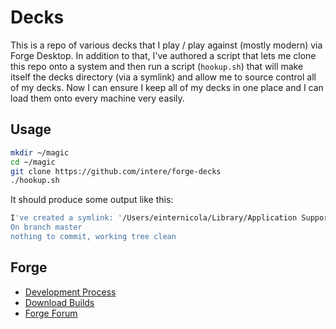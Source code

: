 # Decks

This is a repo of various decks that I play / play against (mostly modern) via Forge Desktop.  In addition to that, I've authored a script that lets me clone this repo onto a system and then run a script (`hookup.sh`) that will make itself the decks directory (via a symlink) and allow me to source control all of my decks.  Now I can ensure I keep all of my decks in one place and I can load them onto every machine very easily.

## Usage
```bash
mkdir ~/magic
cd ~/magic
git clone https://github.com/intere/forge-decks
./hookup.sh
```

It should produce some output like this:
```bash
I've created a symlink: '/Users/einternicola/Library/Application Support/Forge/decks' now points to '/Users/einternicola/git/decks'
On branch master
nothing to commit, working tree clean
```


## Forge
* [Development Process](https://www.slightlymagic.net/wiki/Forge:How_to_Get_Started_Developing_Forge#Bleeding_Edge_Build_Instructions)
* [Download Builds](https://www.slightlymagic.net/forum/viewtopic.php?f=26&t=468)
* [Forge Forum](https://www.slightlymagic.net/forum/viewtopic.php?f=26&t=468)
